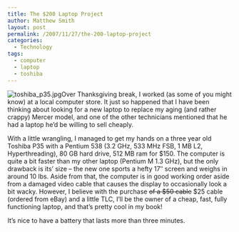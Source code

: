 ```yaml
---
title: The $200 Laptop Project
author: Matthew Smith
layout: post
permalink: /2007/11/27/the-200-laptop-project
categories:
  - Technology
tags:
  - computer
  - laptop
  - toshiba
---
```

<img src="http://digivation.net/wp-content/uploads/2007/11/toshiba_p35.thumbnail.jpg" class="right" alt="toshiba_p35.jpg" />Over Thanksgiving break, I worked (as some of you might know) at a local computer store. It just so happened that I have been thinking about looking for a new laptop to replace my aging (and rather crappy) Mercer model, and one of the other technicians mentioned that he had a laptop he&#8217;d be willing to sell cheaply.

With a little wrangling, I managed to get my hands on a three year old Toshiba P35 with a Pentium 538 (3.2 GHz, 533 MHz FSB, 1 MB L2, Hyperthreading), 80 GB hard drive, 512 MB ram for $150. The computer is quite a bit faster than my other laptop (Pentium M 1.3 GHz), but the only drawback is its&#8217; size &#8211; the new one sports a hefty 17&#8243; screen and weighs in around 10 lbs. Aside from that, the computer is in good working order aside from a damaged video cable that causes the display to occasionally look a bit wacky. However, I believe with the purchase <strike>of a $50 cable</strike> $25 cable (ordered from eBay) and a little TLC, I&#8217;ll be the owner of a cheap, fast, fully functioning laptop, and that&#8217;s pretty cool in my book!

It&#8217;s nice to have a battery that lasts more than three minutes.